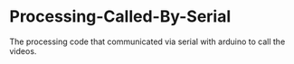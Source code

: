 # Processing-Called-By-Serial
The processing code that communicated via serial with arduino to call the videos.
